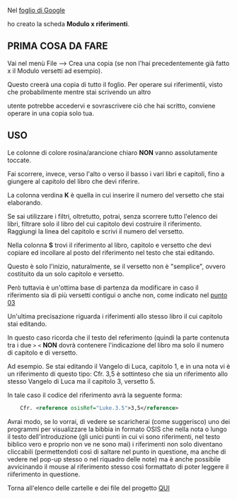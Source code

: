 Nel [foglio di Google](https://docs.google.com/spreadsheets/d/1Uge8LUyCOSvNaqvxR5Uss9EsBBgO8DgnApFgWN5Nt_8/edit?usp=sharing)

ho creato la scheda **Modulo x riferimenti**.

## PRIMA COSA DA FARE ##

Vai nel menù File --> Crea una copia (se non l'hai precedentemente già fatto x il Modulo versetti ad esempio).

Questo creerà una copia di tutto il foglio. Per operare sui riferimentii, visto che probabilmente mentre stai scrivendo un altro

utente potrebbe accedervi e sovrascrivere ciò che hai scritto, conviene operare in una copia solo tua.

## USO ##

Le colonne di colore rosina/arancione chiaro **NON** vanno assolutamente toccate.

Fai scorrere, invece, verso l'alto o verso il basso i vari libri e capitoli, fino a giungere al capitolo del libro che devi riferire.

La colonna verdina **K** è quella in cui inserire il numero del versetto che stai elaborando.

Se sai utilizzare i filtri, oltretutto, potrai, senza scorrere tutto l'elenco dei libri, filtrare solo il libro del cui capitolo devi
costruire il riferimento. Raggiungi la linea del capitolo e scrivi il numero del versetto.

Nella colonna **S** trovi il riferimento al libro, capitolo e versetto che devi copiare ed incollare al posto del riferimento nel testo
che stai editando.

Questo è solo l'inizio, naturalmente, se il versetto non è "semplice", ovvero costituito da un solo capitolo e versetto.

Però tuttavia è un'ottima base di partenza da modificare in caso il riferimento sia di più versetti contigui o anche non, come indicato
nel [punto 03](https://github.com/EmanueleTinari/OsisITA_LAT/blob/OSIS_ITA_and_LAT_books/03_Istruzioni_x_editare_un_capitolo.md)

Un'ultima precisazione riguarda i riferimenti allo stesso libro il cui capitolo stai editando.

In questo caso ricorda che il testo del referimento (quindi la parte contenuta tra i due `>` `<` **NON** dovrà contenere l'indicazione del
libro ma solo il numero di capitolo e di versetto.

Ad esempio. Se stai editando il Vangelo di Luca, capitolo 1, e in una nota vi è un riferimento di questo tipo: Cfr. 3,5 è sottinteso che sia un riferimento allo stesso
Vangelo di Luca ma il capitolo 3, versetto 5.

In tale caso il codice del riferimento avrà la seguente forma:

```xml
    Cfr. <reference osisRef="Luke.3.5">3,5</reference>
```

Avrai modo, se lo vorrai, di vedere se scaricherai (come suggerisco) uno dei programmi per visualizzare la bibbia in formato OSIS che
nella nota o lungo il testo dell'introduzione (gli unici punti in cui vi sono riferimenti, nel testo biblico vero e proprio non ve ne sono mai)
i riferimenti non solo diventano cliccabili (permettendoti così di saltare nel punto in questione, ma anche di vedere nel pop-up stesso o nel
riquadro delle note) ma è anche possibile avvicinando il mouse al riferimento stesso così formattato di poter leggere il riiferimento in questione.

Torna all'elenco delle cartelle e dei file del progetto [QUI](https://github.com/EmanueleTinari/OsisITA_LAT)
